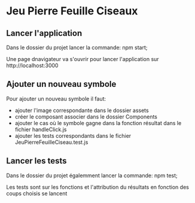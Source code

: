 # Jeu Pierre Feuille Ciseaux

## Lancer l'application

Dans le dossier du projet lancer la commande: npm start;

Une page dnavigateur va s'ouvrir pour lancer l'application sur http://localhost:3000

## Ajouter un nouveau symbole

Pour ajouter un nouveau symbole il faut:
- ajouter l'image correspondante dans le dossier assets
- créer le composant associer dans le dossier Components
- ajouter le cas où le symbole gagne dans la fonction résultat dans le fichier handleClick.js
- ajouter les tests correspondants dans le fichier JeuPierreFeuilleCiseau.test.js

## Lancer les tests

Dans le dossier du projet égalemment lancer la commande: npm test;

Les tests sont sur les fonctions et l'attribution du résultats en fonction des coups choisis se lancent

